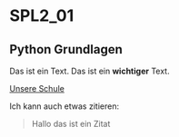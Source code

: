 # SPL2_01
## Python Grundlagen

Das ist ein Text.
Das ist ein **wichtiger** Text.

[Unsere Schule](https://www.htl-leoben.at)

Ich kann auch etwas zitieren:
  > Hallo
  > das ist ein
  > Zitat
